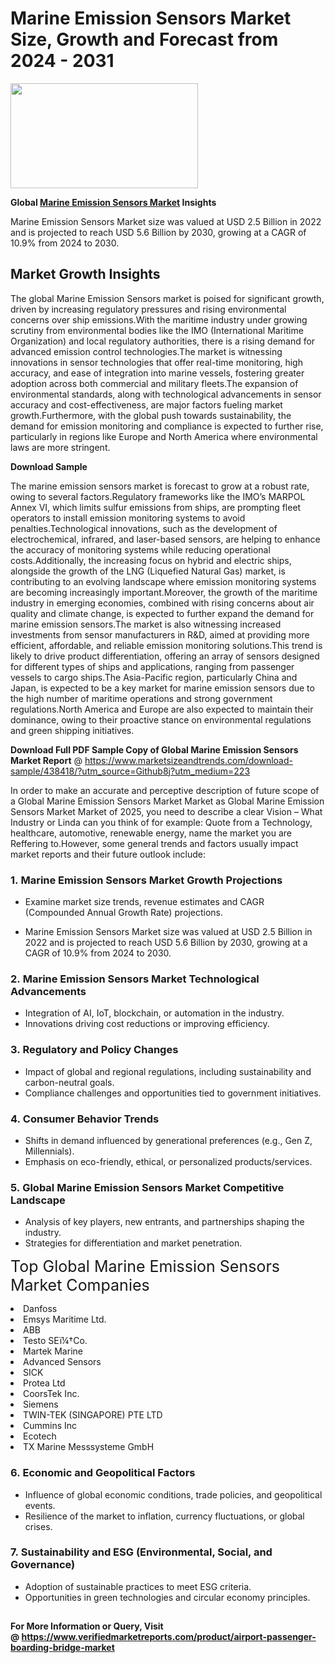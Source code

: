 <H1>Marine Emission Sensors Market Size, Growth and Forecast from 2024 - 2031</H1><img class="aligncenter size-medium wp-image-584254" src="https://thirdeyenews.in/wp-content/uploads/2024/09/Global-Market-Research-300x168.jpeg" alt="" width="300" height="168" /><p><strong>Global&nbsp;<a href="https://www.marketsizeandtrends.com/download-sample/438418/?utm_source=Github8j?utm_medium=223">Marine Emission Sensors Market</a> Insights</strong></p><p>Marine Emission Sensors Market size was valued at USD 2.5 Billion in 2022 and is projected to reach USD 5.6 Billion by 2030, growing at a CAGR of 10.9% from 2024 to 2030.</p><p><h2>Market Growth Insights</h2> <p>The global Marine Emission Sensors market is poised for significant growth, driven by increasing regulatory pressures and rising environmental concerns over ship emissions.With the maritime industry under growing scrutiny from environmental bodies like the IMO (International Maritime Organization) and local regulatory authorities, there is a rising demand for advanced emission control technologies.The market is witnessing innovations in sensor technologies that offer real-time monitoring, high accuracy, and ease of integration into marine vessels, fostering greater adoption across both commercial and military fleets.The expansion of environmental standards, along with technological advancements in sensor accuracy and cost-effectiveness, are major factors fueling market growth.Furthermore, with the global push towards sustainability, the demand for emission monitoring and compliance is expected to further rise, particularly in regions like Europe and North America where environmental laws are more stringent.</p> <p><strong>Download Sample</strong></p> <p>The marine emission sensors market is forecast to grow at a robust rate, owing to several factors.Regulatory frameworks like the IMO’s MARPOL Annex VI, which limits sulfur emissions from ships, are prompting fleet operators to install emission monitoring systems to avoid penalties.Technological innovations, such as the development of electrochemical, infrared, and laser-based sensors, are helping to enhance the accuracy of monitoring systems while reducing operational costs.Additionally, the increasing focus on hybrid and electric ships, alongside the growth of the LNG (Liquefied Natural Gas) market, is contributing to an evolving landscape where emission monitoring systems are becoming increasingly important.Moreover, the growth of the maritime industry in emerging economies, combined with rising concerns about air quality and climate change, is expected to further expand the demand for marine emission sensors.The market is also witnessing increased investments from sensor manufacturers in R&D, aimed at providing more efficient, affordable, and reliable emission monitoring solutions.This trend is likely to drive product differentiation, offering an array of sensors designed for different types of ships and applications, ranging from passenger vessels to cargo ships.The Asia-Pacific region, particularly China and Japan, is expected to be a key market for marine emission sensors due to the high number of maritime operations and strong government regulations.North America and Europe are also expected to maintain their dominance, owing to their proactive stance on environmental regulations and green shipping initiatives.</p> <p><span class=""><strong>Download Full PDF Sample Copy of Global Marine Emission Sensors Market Report</strong> @ <a href="https://www.marketsizeandtrends.com/download-sample/438418/?utm_source=Github8j?utm_medium=223" target="_blank">https://www.marketsizeandtrends.com/download-sample/438418/?utm_source=Github8j?utm_medium=223</a></span></p><p>In order to make an accurate and perceptive description of future scope of a Global&nbsp;Marine Emission Sensors Market Market as Global&nbsp;Marine Emission Sensors Market Market of 2025, you need to describe a clear Vision &ndash; What Industry or Linda can you think of for example: Quote from a Technology, healthcare, automotive, renewable energy, name the market you are Reffering to.However, some general trends and factors usually impact market reports and their future outlook include:</p><h3>1.&nbsp;<strong>Marine Emission Sensors Market Growth Projections</strong></h3><ul><li>Examine market size trends, revenue estimates and CAGR (Compounded Annual Growth Rate) projections.</li><li><p>Marine Emission Sensors Market size was valued at USD 2.5 Billion in 2022 and is projected to reach USD 5.6 Billion by 2030, growing at a CAGR of 10.9% from 2024 to 2030.</p></li></ul><h3>2.&nbsp;<strong>Marine Emission Sensors Market Technological Advancements</strong></h3><ul><li>Integration of AI, IoT, blockchain, or automation in the industry.</li><li>Innovations driving cost reductions or improving efficiency.</li></ul><h3>3.&nbsp;<strong>Regulatory and Policy Changes</strong></h3><ul><li>Impact of global and regional regulations, including sustainability and carbon-neutral goals.</li><li>Compliance challenges and opportunities tied to government initiatives.</li></ul><h3>4.&nbsp;<strong>Consumer Behavior Trends</strong></h3><ul><li>Shifts in demand influenced by generational preferences (e.g., Gen Z, Millennials).</li><li>Emphasis on eco-friendly, ethical, or personalized products/services.</li></ul><h3>5.&nbsp;<strong>Global Marine Emission Sensors Market Competitive Landscape</strong></h3><ul><li>Analysis of key players, new entrants, and partnerships shaping the industry.</li><li>Strategies for differentiation and market penetration.</li></ul><p data-pm-slice="1 1 []"><span style="color: inherit; font-family: inherit; font-size: 25px;">Top Global Marine Emission Sensors Market Companies</span></p><div class="" data-test-id=""><p><li>Danfoss</li><li> Emsys Maritime Ltd.</li><li> ABB</li><li> Testo SEï¼†Co.</li><li> Martek Marine</li><li> Advanced Sensors</li><li> SICK</li><li> Protea Ltd</li><li> CoorsTek Inc.</li><li> Siemens</li><li> TWIN-TEK (SINGAPORE) PTE LTD</li><li> Cummins Inc</li><li> Ecotech</li><li> TX Marine Messsysteme GmbH</li></p></div><h3>6.&nbsp;<strong>Economic and Geopolitical Factors</strong></h3><ul><li>Influence of global economic conditions, trade policies, and geopolitical events.</li><li>Resilience of the market to inflation, currency fluctuations, or global crises.</li></ul><h3>7.&nbsp;<strong>Sustainability and ESG (Environmental, Social, and Governance)</strong></h3><ul><li>Adoption of sustainable practices to meet ESG criteria.</li><li>Opportunities in green technologies and circular economy principles.</li></ul><h2><strong style="font-size: 14px;">For More Information or Query, Visit @&nbsp;</strong><a style="background-color: #ffffff; font-size: 14px;" href="https://www.marketsizeandtrends.com/report/marine-emission-sensors-market/" target="_blank">https://www.verifiedmarketreports.com/product/airport-passenger-boarding-bridge-market</a></h2>